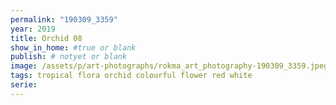 ```yaml
---
permalink: "190309_3359"
year: 2019
title: Orchid 08
show_in_home: #true or blank
publish: # notyet or blank
image: /assets/p/art-photographs/rokma_art_photography-190309_3359.jpeg
tags: tropical flora orchid colourful flower red white
serie:
---
```

